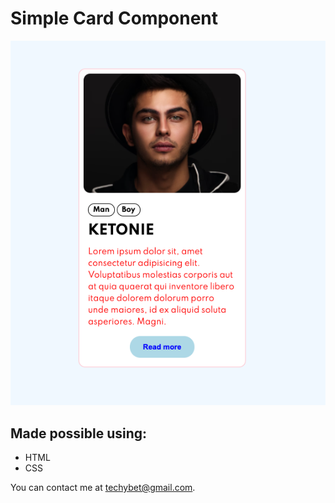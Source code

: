 # Simple Card Component

![Screenshot](./docs/screenshot.png)

## Made possible using:
- HTML
- CSS

You can contact me at techybet@gmail.com.
